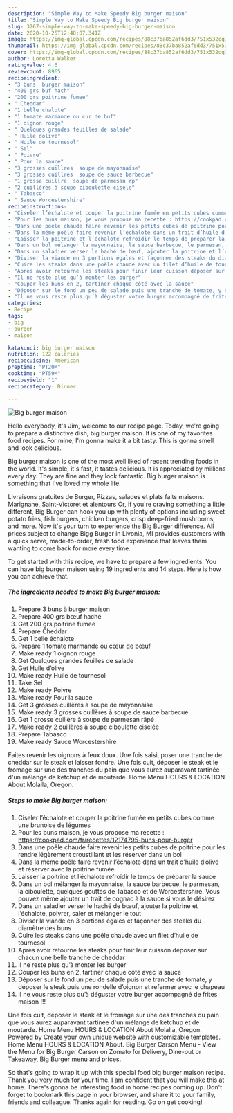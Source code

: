 ```yaml
---
description: "Simple Way to Make Speedy Big burger maison"
title: "Simple Way to Make Speedy Big burger maison"
slug: 3267-simple-way-to-make-speedy-big-burger-maison
date: 2020-10-25T12:48:07.341Z
image: https://img-global.cpcdn.com/recipes/88c37ba852af6dd3/751x532cq70/big-burger-maison-photo-principale-de-la-recette.jpg
thumbnail: https://img-global.cpcdn.com/recipes/88c37ba852af6dd3/751x532cq70/big-burger-maison-photo-principale-de-la-recette.jpg
cover: https://img-global.cpcdn.com/recipes/88c37ba852af6dd3/751x532cq70/big-burger-maison-photo-principale-de-la-recette.jpg
author: Loretta Walker
ratingvalue: 4.6
reviewcount: 8965
recipeingredient:
- "3 buns  burger maison"
- "400 grs buf hach"
- "200 grs poitrine fumee"
- " Cheddar"
- "1 belle chalote"
- "1 tomate marmande ou cur de buf"
- "1 oignon rouge"
- " Quelques grandes feuilles de salade"
- " Huile dolive"
- " Huile de tournesol"
- " Sel"
- " Poivre"
- " Pour la sauce"
- "3 grosses cuillres  soupe de mayonnaise"
- "3 grosses cuillres  soupe de sauce barbecue"
- "1 grosse cuillre  soupe de parmesan rp"
- "2 cuillères à soupe ciboulette cisele"
- " Tabasco"
- " Sauce Worcestershire"
recipeinstructions:
- "Ciseler l’échalote et couper la poitrine fumée en petits cubes comme une brunoise de légumes"
- "Pour les buns maison, je vous propose ma recette : https://cookpad.com/fr/recettes/12174795-buns-pour-burger"
- "Dans une poêle chaude faire revenir les petits cubes de poitrine pour les rendre légèrement croustillant et les réserver dans un bol"
- "Dans la même poêle faire revenir l’échalote dans un trait d’huile d’olive et réserver avec la poitrine fumée"
- "Laisser la poitrine et l’échalote refroidir le temps de préparer la sauce"
- "Dans un bol mélanger la mayonnaise, la sauce barbecue, le parmesan, la ciboulette, quelques gouttes de Tabasco et de Worcestershire. Vous pouvez même ajouter un trait de cognac à la sauce si vous le désirez"
- "Dans un saladier verser le haché de bœuf, ajouter la poitrine et l’échalote, poivrer, saler et mélanger le tout"
- "Diviser la viande en 3 portions égales et façonner des steaks du diamètre des buns"
- "Cuire les steaks dans une poêle chaude avec un filet d’huile de tournesol"
- "Après avoir retourné les steaks pour finir leur cuisson déposer sur chacun une belle tranche de cheddar"
- "Il ne reste plus qu’à monter les burger"
- "Couper les buns en 2, tartiner chaque côté avec la sauce"
- "Déposer sur le fond un peu de salade puis une tranche de tomate, y déposer le steak puis une rondelle d’oignon et refermer avec le chapeau"
- "Il ne vous reste plus qu’à déguster votre burger accompagné de frites maison !!!"
categories:
- Recipe
tags:
- big
- burger
- maison

katakunci: big burger maison 
nutrition: 122 calories
recipecuisine: American
preptime: "PT20M"
cooktime: "PT59M"
recipeyield: "1"
recipecategory: Dinner

---
```



![Big burger maison](https://img-global.cpcdn.com/recipes/88c37ba852af6dd3/751x532cq70/big-burger-maison-photo-principale-de-la-recette.jpg)

Hello everybody, it's Jim, welcome to our recipe page. Today, we're going to prepare a distinctive dish, big burger maison. It is one of my favorites food recipes. For mine, I'm gonna make it a bit tasty. This is gonna smell and look delicious.

Big burger maison is one of the most well liked of recent trending foods in the world. It's simple, it's fast, it tastes delicious. It is appreciated by millions every day. They are fine and they look fantastic. Big burger maison is something that I've loved my whole life.

Livraisons gratuites de Burger, Pizzas, salades et plats faits maisons. Marignane, Saint-Victoret et alentours Or, if you&#39;re craving something a little different, Big Burger can hook you up with plenty of options including sweet potato fries, fish burgers, chicken burgers, crisp deep-fried mushrooms, and more. Now it&#39;s your turn to experience the Big Burger difference. All prices subject to change Bigg Burger in Livonia, MI provides customers with a quick serve, made-to-order, fresh food experience that leaves them wanting to come back for more every time.


To get started with this recipe, we have to prepare a few ingredients. You can have big burger maison using 19 ingredients and 14 steps. Here is how you can achieve that.

<!--inarticleads1-->

##### The ingredients needed to make Big burger maison:

1. Prepare 3 buns à burger maison
1. Prepare 400 grs bœuf haché
1. Get 200 grs poitrine fumee
1. Prepare  Cheddar
1. Get 1 belle échalote
1. Prepare 1 tomate marmande ou cœur de bœuf
1. Make ready 1 oignon rouge
1. Get  Quelques grandes feuilles de salade
1. Get  Huile d’olive
1. Make ready  Huile de tournesol
1. Take  Sel
1. Make ready  Poivre
1. Make ready  Pour la sauce
1. Get 3 grosses cuillères à soupe de mayonnaise
1. Make ready 3 grosses cuillères à soupe de sauce barbecue
1. Get 1 grosse cuillère à soupe de parmesan râpé
1. Make ready 2 cuillères à soupe ciboulette ciselée
1. Prepare  Tabasco
1. Make ready  Sauce Worcestershire


Faites revenir les oignons à feux doux. Une fois saisi, poser une tranche de cheddar sur le steak et laisser fondre. Une fois cuit, déposer le steak et le fromage sur une des tranches du pain que vous aurez auparavant tartinée d&#39;un mélange de ketchup et de moutarde. Home Menu HOURS &amp; LOCATION About Molalla, Oregon. 

<!--inarticleads2-->

##### Steps to make Big burger maison:

1. Ciseler l’échalote et couper la poitrine fumée en petits cubes comme une brunoise de légumes
1. Pour les buns maison, je vous propose ma recette : https://cookpad.com/fr/recettes/12174795-buns-pour-burger
1. Dans une poêle chaude faire revenir les petits cubes de poitrine pour les rendre légèrement croustillant et les réserver dans un bol
1. Dans la même poêle faire revenir l’échalote dans un trait d’huile d’olive et réserver avec la poitrine fumée
1. Laisser la poitrine et l’échalote refroidir le temps de préparer la sauce
1. Dans un bol mélanger la mayonnaise, la sauce barbecue, le parmesan, la ciboulette, quelques gouttes de Tabasco et de Worcestershire. Vous pouvez même ajouter un trait de cognac à la sauce si vous le désirez
1. Dans un saladier verser le haché de bœuf, ajouter la poitrine et l’échalote, poivrer, saler et mélanger le tout
1. Diviser la viande en 3 portions égales et façonner des steaks du diamètre des buns
1. Cuire les steaks dans une poêle chaude avec un filet d’huile de tournesol
1. Après avoir retourné les steaks pour finir leur cuisson déposer sur chacun une belle tranche de cheddar
1. Il ne reste plus qu’à monter les burger
1. Couper les buns en 2, tartiner chaque côté avec la sauce
1. Déposer sur le fond un peu de salade puis une tranche de tomate, y déposer le steak puis une rondelle d’oignon et refermer avec le chapeau
1. Il ne vous reste plus qu’à déguster votre burger accompagné de frites maison !!!


Une fois cuit, déposer le steak et le fromage sur une des tranches du pain que vous aurez auparavant tartinée d&#39;un mélange de ketchup et de moutarde. Home Menu HOURS &amp; LOCATION About Molalla, Oregon. Powered by Create your own unique website with customizable templates. Home Menu HOURS &amp; LOCATION About. Big Burger Carson Menu - View the Menu for Big Burger Carson on Zomato for Delivery, Dine-out or Takeaway, Big Burger menu and prices. 

So that's going to wrap it up with this special food big burger maison recipe. Thank you very much for your time. I am confident that you will make this at home. There's gonna be interesting food in home recipes coming up. Don't forget to bookmark this page in your browser, and share it to your family, friends and colleague. Thanks again for reading. Go on get cooking!
